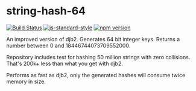 # string-hash-64

[![Build Status](https://travis-ci.org/mstdokumaci/string-hash-64.svg?branch=master)](https://travis-ci.org/mstdokumaci/string-hash-64)
[![js-standard-style](https://img.shields.io/badge/code%20style-standard-brightgreen.svg)](http://standardjs.com/)
[![npm version](https://badge.fury.io/js/string-hash-64.svg)](https://badge.fury.io/js/string-hash-64)

An improved version of djb2. Generates 64 bit integer keys. Returns a number between 0 and 18446744073709552000.

Repository includes test for hashing 50 million strings with zero collisions. That's 200k+ less than what you get with djb2.

Performs as fast as djb2, only the generated hashes will consume twice memory in size.
